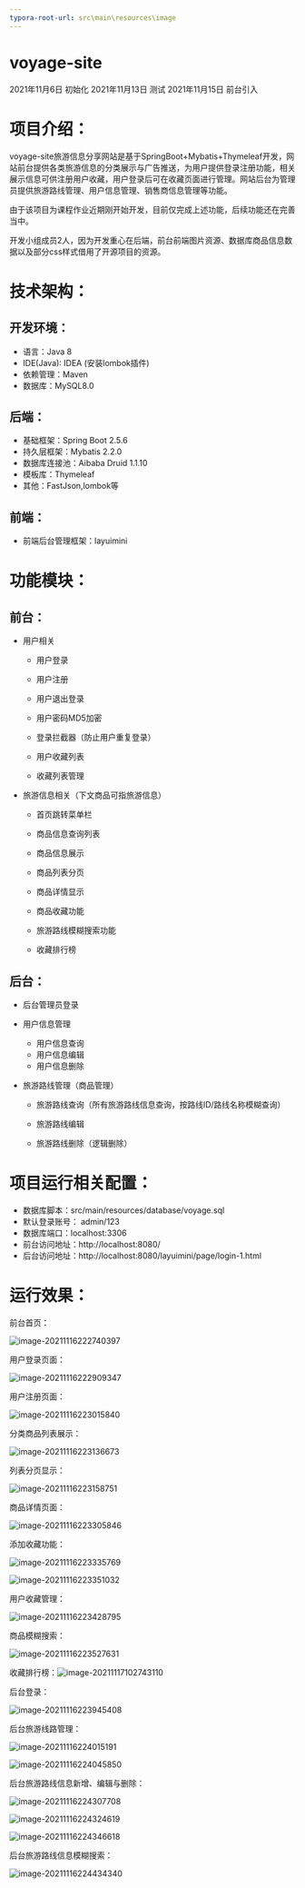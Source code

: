 ```yaml
---
typora-root-url: src\main\resources\image
---
```


# voyage-site
2021年11月6日   初始化
2021年11月13日  测试
2021年11月15日  前台引入

# 项目介绍：

voyage-site旅游信息分享网站是基于SpringBoot+Mybatis+Thymeleaf开发，网站前台提供各类旅游信息的分类展示与广告推送，为用户提供登录注册功能，相关展示信息可供注册用户收藏，用户登录后可在收藏页面进行管理。网站后台为管理员提供旅游路线管理、用户信息管理、销售商信息管理等功能。

由于该项目为课程作业近期刚开始开发，目前仅完成上述功能，后续功能还在完善当中。

开发小组成员2人，因为开发重心在后端，前台前端图片资源、数据库商品信息数据以及部分css样式借用了开源项目的资源。



# 技术架构：

## 开发环境：

- 语言：Java 8
- IDE(Java): IDEA (安装lombok插件)
- 依赖管理：Maven
- 数据库：MySQL8.0

## 后端：

- 基础框架：Spring Boot 2.5.6
- 持久层框架：Mybatis 2.2.0
- 数据库连接池：Aibaba Druid 1.1.10
- 模板库：Thymeleaf
- 其他：FastJson,lombok等

## 前端：

- 前端后台管理框架：layuimini

# 功能模块：

## 前台：

- 用户相关

  - 用户登录

  - 用户注册
  - 用户退出登录
  - 用户密码MD5加密
  - 登录拦截器（防止用户重复登录）
  - 用户收藏列表

  - 收藏列表管理

- 旅游信息相关（下文商品可指旅游信息）

  - 首页跳转菜单栏

  - 商品信息查询列表

  - 商品信息展示

  - 商品列表分页
  - 商品详情显示
  - 商品收藏功能
  - 旅游路线模糊搜索功能
  - 收藏排行榜

## 后台：

- 后台管理员登录

- 用户信息管理

  - 用户信息查询
  - 用户信息编辑
  - 用户信息删除

- 旅游路线管理（商品管理）

  - 旅游路线查询（所有旅游路线信息查询，按路线ID/路线名称模糊查询）

  - 旅游路线编辑

  - 旅游路线删除（逻辑删除）

    

# 项目运行相关配置：

- 数据库脚本：src/main/resources/database/voyage.sql
- 默认登录账号： admin/123
- 数据库端口：localhost:3306
- 前台访问地址：http://localhost:8080/
- 后台访问地址：http://localhost:8080/layuimini/page/login-1.html

# 运行效果：

前台首页：

![image-20211116222740397](/image-20211116222740397.png)

用户登录页面：

![image-20211116222909347](/image-20211116222909347.png)

用户注册页面：

![image-20211116223015840](/image-20211116223015840-16370746970411.png)

分类商品列表展示：

![image-20211116223136673](/image-20211116223136673-16370746998082.png)

列表分页显示：

![image-20211116223158751](/image-20211116223158751.png)

商品详情页面：

![image-20211116223305846](/image-20211116223305846.png)

添加收藏功能：

![image-20211116223335769](/image-20211116223335769.png)

![image-20211116223351032](/image-20211116223351032.png)

用户收藏管理：

![image-20211116223428795](/image-20211116223428795.png)

商品模糊搜索：

![image-20211116223527631](/image-20211116223527631.png)

收藏排行榜：![image-20211117102743110](/image-20211117102743110-16371160658611.png)



后台登录：

![image-20211116223945408](/image-20211116223945408.png)

后台旅游线路管理：

![image-20211116224015191](/image-20211116224015191.png)

![image-20211116224045850](/image-20211116224045850.png)

后台旅游路线信息新增、编辑与删除：

![image-20211116224307708](/image-20211116224307708.png)

![image-20211116224324619](/image-20211116224324619.png)

![image-20211116224346618](/image-20211116224346618.png)

后台旅游路线信息模糊搜索：

![image-20211116224434340](/image-20211116224434340.png)
